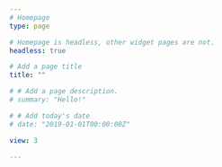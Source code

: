 ```yaml
---
# Homepage
type: page

# Homepage is headless, other widget pages are not.
headless: true

# Add a page title
title: ""  

# # Add a page description.
# summary: "Hello!"  

# # Add today's date
# date: "2019-01-01T00:00:00Z"  

view: 3

---
```



